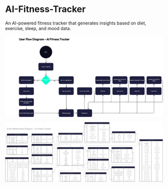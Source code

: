 # AI-Fitness-Tracker

An AI-powered fitness tracker that generates insights based on diet, exercise, sleep, and mood data.

![User Flow Diagram](diagrams/User%20Flow%20Diagram%20-%20AI%20Fitness%20Tracker.png)

![Entity Relationship Diagram](diagrams/Entity%20Relationship%20Diagram%20-%20AI%20Fitness%20Tracker.svg)

